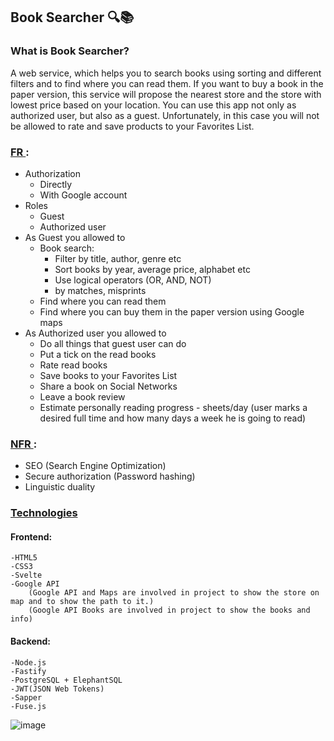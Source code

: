 ## Book Searcher 🔍📚 

### What is Book Searcher?
A web service, which helps you to search books using sorting and different filters and to find where you can read them. If you want to buy a book in the paper version, this service will propose the nearest store and the store with lowest price based on your location. You can use this app not only as authorized user, but also as a guest. Unfortunately, in this case you will not be allowed to rate and save products to your Favorites List. 

### <ins> FR </ins>:
* Authorization
    - Directly
    - With Google account
* Roles
    - Guest
    - Authorized user
* As Guest you allowed to
    - Book search:
        - Filter by title, author, genre etc
        - Sort books by year, average price, alphabet etc
        - Use logical operators (OR, AND, NOT)
        - by matches, misprints
    - Find where you can read them
    - Find where you can buy them in the paper version using Google maps
* As Authorized user you allowed to
    - Do all things that guest user can do
    - Put a tick on the read books
    - Rate read books
    - Save books to your Favorites List
    - Share a book on Social Networks
    - Leave a book review
    - Estimate personally reading progress - sheets/day (user marks a desired full time and how many days a week he is going to read)

### <ins> NFR </ins>:
* SEO (Search Engine Optimization)
* Secure authorization (Password hashing)
* Linguistic duality

### <ins> Technologies </ins>
#### Frontend:
    -HTML5 
    -CSS3
    -Svelte
    -Google API
        (Google API and Maps are involved in project to show the store on map and to show the path to it.)
        (Google API Books are involved in project to show the books and info)
#### Backend:
    -Node.js
    -Fastify
    -PostgreSQL + ElephantSQL
    -JWT(JSON Web Tokens)
    -Sapper
    -Fuse.js
![image](https://drive.google.com/uc?export=view&id=1Q6NMFyMQnKc-K4pB67eeF3jO6bo8eQrw)
